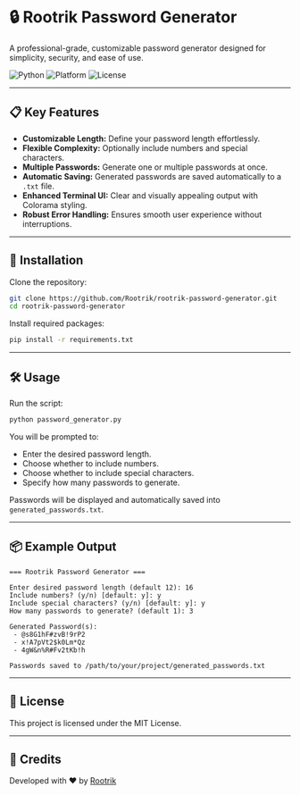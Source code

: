 # 🔒 Rootrik Password Generator

A professional-grade, customizable password generator designed for simplicity, security, and ease of use.

![Python](https://img.shields.io/badge/Python-3.8+-blue?logo=python) 
![Platform](https://img.shields.io/badge/Platform-Windows%20%7C%20Linux%20%7C%20MacOS-lightgrey)
![License](https://img.shields.io/badge/License-MIT-green)

---

## 📋 Key Features

- **Customizable Length:** Define your password length effortlessly.
- **Flexible Complexity:** Optionally include numbers and special characters.
- **Multiple Passwords:** Generate one or multiple passwords at once.
- **Automatic Saving:** Generated passwords are saved automatically to a `.txt` file.
- **Enhanced Terminal UI:** Clear and visually appealing output with Colorama styling.
- **Robust Error Handling:** Ensures smooth user experience without interruptions.

---

## 🚀 Installation

Clone the repository:

```bash
git clone https://github.com/Rootrik/rootrik-password-generator.git
cd rootrik-password-generator
```

Install required packages:

```bash
pip install -r requirements.txt
```

---

## 🛠️ Usage

Run the script:

```bash
python password_generator.py
```

You will be prompted to:

- Enter the desired password length.
- Choose whether to include numbers.
- Choose whether to include special characters.
- Specify how many passwords to generate.

Passwords will be displayed and automatically saved into `generated_passwords.txt`.

---

## 📦 Example Output

```plaintext
=== Rootrik Password Generator ===

Enter desired password length (default 12): 16
Include numbers? (y/n) [default: y]: y
Include special characters? (y/n) [default: y]: y
How many passwords to generate? (default 1): 3

Generated Password(s):
 - @s8G1hF#zvB!9rP2
 - x!A7pVt2$k0Lm*Qz
 - 4gW&n%R#Fv2tKb!h

Passwords saved to /path/to/your/project/generated_passwords.txt
```

---

## 📜 License

This project is licensed under the MIT License.

---

## 🤝 Credits

Developed with ❤️ by [Rootrik](https://github.com/Rootrik)

